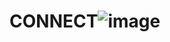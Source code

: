 # CONNECT![image](https://user-images.githubusercontent.com/97937116/236748938-35e73082-91e2-4d8d-9c6e-86f4c0219d7b.png)
